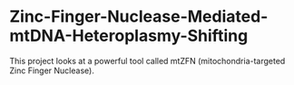 # Zinc-Finger-Nuclease-Mediated-mtDNA-Heteroplasmy-Shifting
This project looks at a powerful tool called mtZFN (mitochondria-targeted Zinc Finger Nuclease).
